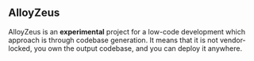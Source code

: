## AlloyZeus

AlloyZeus is an **experimental** project for a low-code development
which approach is through codebase generation. It means that it is
not vendor-locked, you own the output codebase, and you can deploy
it anywhere.
